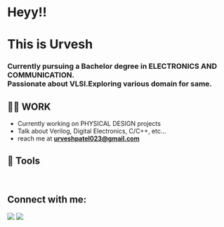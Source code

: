<h1 align="left">Heyy!!</h1><h1 font-size: 50px>This is Urvesh</h1>
<h3 align="left">Currently pursuing a Bachelor degree in ELECTRONICS AND COMMUNICATION.<br>Passionate about VLSI.Exploring various domain for same.</h3>



## 🙋‍♂️ WORK

- Currently working on PHYSICAL DESIGN projects
- Talk about Verilog, Digital Electronics, C/C++, etc...
-  reach me at **urveshpatel023@gmail.com**

## 🚀 Tools

 
<br/>

## Connect with me:
<p align="left">

<a href = "https://www.linkedin.com/in/urvesh2510/"><img src="https://img.icons8.com/fluent/48/000000/linkedin.png"/></a>
<a href = "https://www.instagram.com/_urvesh.patel/"><img src="https://img.icons8.com/fluent/48/000000/instagram-new.png"/></a>

</p>

